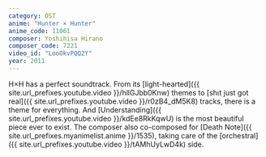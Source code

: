 ```yaml
---
category: OST
anime: "Hunter × Hunter"
anime_code: 11061
composer: Yoshihisa Hirano
composer_code: 7221
video_id: "LooOkvPQQ2Y"
year: 2011
---
```

H×H has a perfect soundtrack. From its [light-hearted]({{ site.url_prefixes.youtube.video }}/hllGJbb0Knw) themes to [shιt just got real]({{ site.url_prefixes.youtube.video }}/r0zB4_dM5K8) tracks, there is a theme for everything. And [Understanding]({{ site.url_prefixes.youtube.video }}/kdEe8RkKqwU) is the most beautiful piece ever to exist.
The composer also co-composed for [Death Note]({{ site.url_prefixes.myanimelist.anime }}/1535), taking care of the [orchestral]({{ site.url_prefixes.youtube.video }}/tAMhUyLwD4k) side.